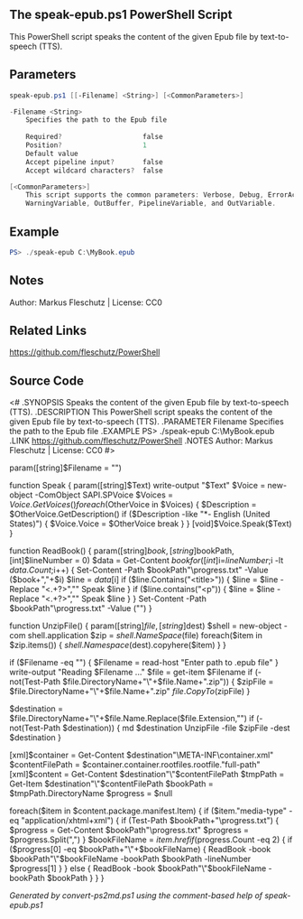 ## The speak-epub.ps1 PowerShell Script

This PowerShell script speaks the content of the given Epub file by text-to-speech (TTS).

## Parameters
```powershell
speak-epub.ps1 [[-Filename] <String>] [<CommonParameters>]

-Filename <String>
    Specifies the path to the Epub file
    
    Required?                    false
    Position?                    1
    Default value                
    Accept pipeline input?       false
    Accept wildcard characters?  false

[<CommonParameters>]
    This script supports the common parameters: Verbose, Debug, ErrorAction, ErrorVariable, WarningAction, 
    WarningVariable, OutBuffer, PipelineVariable, and OutVariable.
```

## Example
```powershell
PS> ./speak-epub C:\MyBook.epub

```

## Notes
Author: Markus Fleschutz | License: CC0

## Related Links
https://github.com/fleschutz/PowerShell

## Source Code
<#
.SYNOPSIS
	Speaks the content of the given Epub file by text-to-speech (TTS).
.DESCRIPTION
	This PowerShell script speaks the content of the given Epub file by text-to-speech (TTS).
.PARAMETER Filename
	Specifies the path to the Epub file
.EXAMPLE
	PS> ./speak-epub C:\MyBook.epub
.LINK
	https://github.com/fleschutz/PowerShell
.NOTES
	Author: Markus Fleschutz | License: CC0
#>

param([string]$Filename = "")

function Speak { param([string]$Text)
	write-output "$Text"
	$Voice = new-object -ComObject SAPI.SPVoice
	$Voices = $Voice.GetVoices()
	foreach ($OtherVoice in $Voices) {
		$Description = $OtherVoice.GetDescription()
		if ($Description -like "*- English (United States)") {
			$Voice.Voice = $OtherVoice
			break
		}
	}
	[void]$Voice.Speak($Text)
}
 
function ReadBook() { param([string]$book, [string]$bookPath, [int]$lineNumber = 0)
	$data = Get-Content $book
	for([int]$i=$lineNumber;$i -lt $data.Count;$i++) {
		Set-Content -Path $bookPath"\progress.txt" -Value ($book+","+$i)
		$line = $data[$i]
		if ($line.Contains("<title>")) {
			$line = $line -Replace "<.+?>",""
		 	Speak $line
		}
		if ($line.contains("<p")) {
			$line = $line -Replace "<.+?>",""
			Speak $line
		}
	 }
	 Set-Content -Path $bookPath"\progress.txt" -Value ("")
}

function UnzipFile() { param([string]$file, [string]$dest)
	$shell = new-object -com shell.application
	$zip = $shell.NameSpace($file)
	foreach($item in $zip.items()) {
		$shell.Namespace($dest).copyhere($item)
	}
}
 
if ($Filename -eq "") {
	$Filename = read-host "Enter path to .epub file"
}
write-output "Reading $Filename ..."
$file = get-item $Filename
if (-not(Test-Path $file.DirectoryName+"\"+$file.Name+".zip")) {
	$zipFile = $file.DirectoryName+"\"+$file.Name+".zip"
	$file.CopyTo($zipFile)
}

$destination = $file.DirectoryName+"\"+$file.Name.Replace($file.Extension,"")
if (-not(Test-Path $destination)) {
	md $destination
	UnzipFile -file $zipFile -dest $destination
}
 
[xml]$container = Get-Content $destination"\META-INF\container.xml"
$contentFilePath = $container.container.rootfiles.rootfile."full-path"
[xml]$content = Get-Content $destination"\"$contentFilePath
$tmpPath = Get-Item $destination"\"$contentFilePath
$bookPath = $tmpPath.DirectoryName
$progress = $null
 
foreach($item in $content.package.manifest.Item) {
	if ($item."media-type" -eq "application/xhtml+xml") {
		if (Test-Path $bookPath+"\progress.txt") {
			$progress = Get-Content $bookPath"\progress.txt"
			$progress = $progress.Split(",")
		}
		$bookFileName = $item.href
		if ($progress.Count -eq 2) {
			if ($progress[0] -eq $bookPath+"\"+$bookFileName) {
				ReadBook -book $bookPath"\"$bookFileName -bookPath $bookPath -lineNumber $progress[1]
			}
		}
		else {
			ReadBook -book $bookPath"\"$bookFileName -bookPath $bookPath
		}
	}
}

*Generated by convert-ps2md.ps1 using the comment-based help of speak-epub.ps1*
